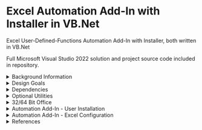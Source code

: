 # Excel Automation Add-In with Installer in VB.Net
Excel User-Defined-Functions Automation Add-In with Installer, both written in VB.Net

Full Microsoft Visual Studio 2022 solution and project source code included in repository.

<details><summary>Background Information</summary>
<p>
  
Excel User-Defined Functions (UDFs) as developed in VB.Net have been around for many years, early examples of which are published here - 

http://www.cpearson.com/Excel/CreatingNETFunctionLib.aspx

https://www.codeproject.com/Articles/7753/Create-an-Automation-Add-In-for-Excel-using-NET


Whilst these functions work well, the deployment of them can be more problematic, particularly where end users may not be familiar with, or permitted to run command-line utilities such as RegAsm.exe to complete the installation. 

</p>
</details>  

<details><summary>Design Goals</summary>
<p>

The design goals for this project are therefore :-

1.  Working Excel Automation Add-In with sample functions provided
2.  Integrated 'Click-Through' Installer, more familiar to end-users
3.  All development in VB.Net, using Microsoft Visual Studio 2022
4.  No third-party libraries or utilities required
5.  Coding style to support infrequent developers
6.  Configurable for 32-Bit or 64-Bit Office - see later for details

</p>
</details> 

<details><summary>Dependencies</summary>
<p>

A Windows PC with the following software installed is required. 

1.  Microsoft Windows 10, 64-Bit with .Net
2.  Microsoft Office/Excel 32-Bit or 64-Bit
3.  Microsoft Visual Studio 2022 (any edition)

A 'fresh build' of all the above components is recommended, on a dedicated development PC if possible, and with all updates applied.
Visual Studio should have the following items installed

* .Net Desktop workload
* Office Development workload
* Installer Projects Extension


</p>
</details> 

<details><summary>Optional Utilities</summary>
<p>

The following utility is useful to inspect the Registration process, but is not mandatory.

1. https://www.nirsoft.net/utils/registered_dll_view.html
  
2. 
</p>
</details> 

<details><summary>32/64 Bit Office</summary>
  
<p>

The Automation AddIn needs to be registered during the installation process. 
  
Different values need to be written to the Registry for 32-Bit and 64-Bit version of Office.

The installer provides these values, but needs to be configured correctly for the version required.

Separate installers should be built for each version required. 

A Universal 32/64 installer is not supported at this time, but could be developed.

</p>
</details> 

<details><summary>Automation Add-In - User Installation</summary>
  
<p>

</p>
</details> 

<details><summary>Automation Add-In - Excel Configuration</summary>

<p>

After running the installer, users need to configure Excel to enable the Automation Add-In.

From Excel > File > Options > Add-Ins > Manage Excel Add-Ins

From Excel > File > Options > [Add-Ins](<img src="/SCREENSHOTS/EXCEL_ADDIN_01.png" alt="Excel AddIn1" title="Excel Addin 01" width="50%" height="50%">)

 [here](/Ribbon/HowTo.md) 

<img src="/SCREENSHOTS/EXCEL_ADDIN_01.png" alt="Excel AddIn1" title="Excel Addin 01" width="50%" height="50%">


Click on Automation and scroll down and select AUTOMATION.Functions


</p>
</details> 

<details><summary>References</summary>


https://learn.microsoft.com/en-us/dotnet/framework/interop/registering-assemblies-with-com
  
<p>

</p>
</details> 



